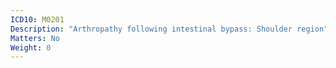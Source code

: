```yaml
---
ICD10: M0201
Description: "Arthropathy following intestinal bypass: Shoulder region"
Matters: No
Weight: 0
---
```

